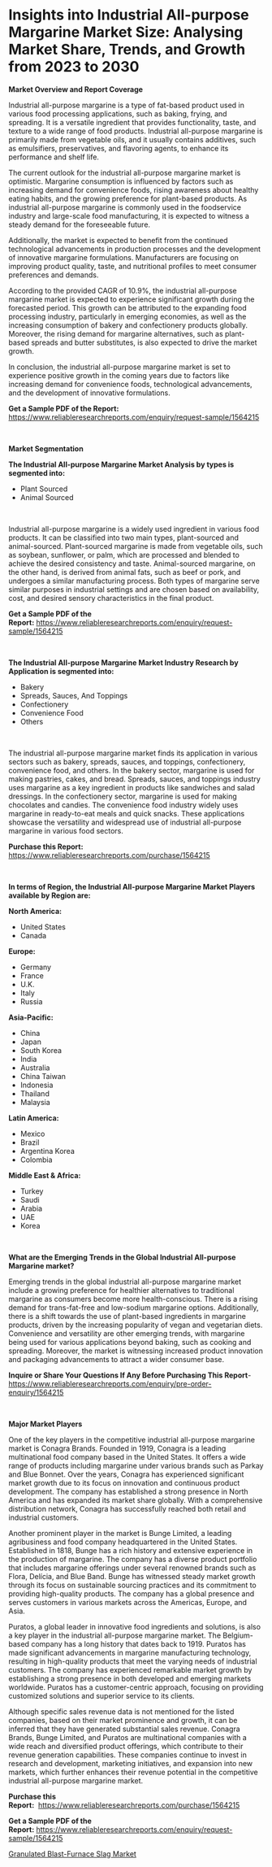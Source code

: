 <p><h1>Insights into Industrial All-purpose Margarine Market Size: Analysing Market Share, Trends, and Growth from 2023 to 2030</h1></p><p><strong>Market Overview and Report Coverage</strong></p>
<p><p>Industrial all-purpose margarine is a type of fat-based product used in various food processing applications, such as baking, frying, and spreading. It is a versatile ingredient that provides functionality, taste, and texture to a wide range of food products. Industrial all-purpose margarine is primarily made from vegetable oils, and it usually contains additives, such as emulsifiers, preservatives, and flavoring agents, to enhance its performance and shelf life.</p><p>The current outlook for the industrial all-purpose margarine market is optimistic. Margarine consumption is influenced by factors such as increasing demand for convenience foods, rising awareness about healthy eating habits, and the growing preference for plant-based products. As industrial all-purpose margarine is commonly used in the foodservice industry and large-scale food manufacturing, it is expected to witness a steady demand for the foreseeable future.</p><p>Additionally, the market is expected to benefit from the continued technological advancements in production processes and the development of innovative margarine formulations. Manufacturers are focusing on improving product quality, taste, and nutritional profiles to meet consumer preferences and demands.</p><p>According to the provided CAGR of 10.9%, the industrial all-purpose margarine market is expected to experience significant growth during the forecasted period. This growth can be attributed to the expanding food processing industry, particularly in emerging economies, as well as the increasing consumption of bakery and confectionery products globally. Moreover, the rising demand for margarine alternatives, such as plant-based spreads and butter substitutes, is also expected to drive the market growth.</p><p>In conclusion, the industrial all-purpose margarine market is set to experience positive growth in the coming years due to factors like increasing demand for convenience foods, technological advancements, and the development of innovative formulations.</p></p>
<p><strong>Get a Sample PDF of the Report:</strong> <a href="https://www.reliableresearchreports.com/enquiry/request-sample/1564215">https://www.reliableresearchreports.com/enquiry/request-sample/1564215</a></p>
<p>&nbsp;</p>
<p><strong>Market Segmentation</strong></p>
<p><strong>The Industrial All-purpose Margarine Market Analysis by types is segmented into:</strong></p>
<p><ul><li>Plant Sourced</li><li>Animal Sourced</li></ul></p>
<p>&nbsp;</p>
<p><p>Industrial all-purpose margarine is a widely used ingredient in various food products. It can be classified into two main types, plant-sourced and animal-sourced. Plant-sourced margarine is made from vegetable oils, such as soybean, sunflower, or palm, which are processed and blended to achieve the desired consistency and taste. Animal-sourced margarine, on the other hand, is derived from animal fats, such as beef or pork, and undergoes a similar manufacturing process. Both types of margarine serve similar purposes in industrial settings and are chosen based on availability, cost, and desired sensory characteristics in the final product.</p></p>
<p><strong>Get a Sample PDF of the Report:</strong>&nbsp;<a href="https://www.reliableresearchreports.com/enquiry/request-sample/1564215">https://www.reliableresearchreports.com/enquiry/request-sample/1564215</a></p>
<p>&nbsp;</p>
<p><strong>The Industrial All-purpose Margarine Market Industry Research by Application is segmented into:</strong></p>
<p><ul><li>Bakery</li><li>Spreads, Sauces, And Toppings</li><li>Confectionery</li><li>Convenience Food</li><li>Others</li></ul></p>
<p>&nbsp;</p>
<p><p>The industrial all-purpose margarine market finds its application in various sectors such as bakery, spreads, sauces, and toppings, confectionery, convenience food, and others. In the bakery sector, margarine is used for making pastries, cakes, and bread. Spreads, sauces, and toppings industry uses margarine as a key ingredient in products like sandwiches and salad dressings. In the confectionery sector, margarine is used for making chocolates and candies. The convenience food industry widely uses margarine in ready-to-eat meals and quick snacks. These applications showcase the versatility and widespread use of industrial all-purpose margarine in various food sectors.</p></p>
<p><strong>Purchase this Report:</strong>&nbsp; <a href="https://www.reliableresearchreports.com/purchase/1564215">https://www.reliableresearchreports.com/purchase/1564215</a></p>
<p>&nbsp;</p>
<p><strong>In terms of Region, the Industrial All-purpose Margarine Market Players available by Region are:</strong></p>
<p>
    <p> <strong> North America: </strong>
        <ul>
            <li>United States</li>
            <li>Canada</li>
        </ul>
        </p> 
    <p> <strong> Europe: </strong>
        <ul>
            <li>Germany</li>
            <li>France</li>
            <li>U.K.</li>
            <li>Italy</li>
            <li>Russia</li>
        </ul>
        </p> 
    <p> <strong> Asia-Pacific: </strong>
        <ul>
            <li>China</li>
            <li>Japan</li>
            <li>South Korea</li>
            <li>India</li>
            <li>Australia</li>
            <li>China Taiwan</li>
            <li>Indonesia</li>
            <li>Thailand</li>
            <li>Malaysia</li>
        </ul>
        </p> 
    <p> <strong> Latin America: </strong>
        <ul>
            <li>Mexico</li>
            <li>Brazil</li>
            <li>Argentina Korea</li>
            <li>Colombia</li>
        </ul>
        </p> 
    <p> <strong> Middle East & Africa: </strong>
        <ul>
            <li>Turkey</li>
            <li>Saudi</li>
            <li>Arabia</li>
            <li>UAE</li>
            <li>Korea</li>
        </ul>
    </p>
    </p>
<p>&nbsp;</p>
<p><strong>What are the Emerging Trends in the Global Industrial All-purpose Margarine market?</strong></p>
<p><p>Emerging trends in the global industrial all-purpose margarine market include a growing preference for healthier alternatives to traditional margarine as consumers become more health-conscious. There is a rising demand for trans-fat-free and low-sodium margarine options. Additionally, there is a shift towards the use of plant-based ingredients in margarine products, driven by the increasing popularity of vegan and vegetarian diets. Convenience and versatility are other emerging trends, with margarine being used for various applications beyond baking, such as cooking and spreading. Moreover, the market is witnessing increased product innovation and packaging advancements to attract a wider consumer base.</p></p>
<p><strong>Inquire or Share Your Questions If Any Before Purchasing This Report</strong>- <a href="https://www.reliableresearchreports.com/enquiry/pre-order-enquiry/1564215">https://www.reliableresearchreports.com/enquiry/pre-order-enquiry/1564215</a></p>
<p>&nbsp;</p>
<p><strong>Major Market Players</strong></p>
<p><p>One of the key players in the competitive industrial all-purpose margarine market is Conagra Brands. Founded in 1919, Conagra is a leading multinational food company based in the United States. It offers a wide range of products including margarine under various brands such as Parkay and Blue Bonnet. Over the years, Conagra has experienced significant market growth due to its focus on innovation and continuous product development. The company has established a strong presence in North America and has expanded its market share globally. With a comprehensive distribution network, Conagra has successfully reached both retail and industrial customers.</p><p>Another prominent player in the market is Bunge Limited, a leading agribusiness and food company headquartered in the United States. Established in 1818, Bunge has a rich history and extensive experience in the production of margarine. The company has a diverse product portfolio that includes margarine offerings under several renowned brands such as Flora, Delícia, and Blue Band. Bunge has witnessed steady market growth through its focus on sustainable sourcing practices and its commitment to providing high-quality products. The company has a global presence and serves customers in various markets across the Americas, Europe, and Asia.</p><p>Puratos, a global leader in innovative food ingredients and solutions, is also a key player in the industrial all-purpose margarine market. The Belgium-based company has a long history that dates back to 1919. Puratos has made significant advancements in margarine manufacturing technology, resulting in high-quality products that meet the varying needs of industrial customers. The company has experienced remarkable market growth by establishing a strong presence in both developed and emerging markets worldwide. Puratos has a customer-centric approach, focusing on providing customized solutions and superior service to its clients.</p><p>Although specific sales revenue data is not mentioned for the listed companies, based on their market prominence and growth, it can be inferred that they have generated substantial sales revenue. Conagra Brands, Bunge Limited, and Puratos are multinational companies with a wide reach and diversified product offerings, which contribute to their revenue generation capabilities. These companies continue to invest in research and development, marketing initiatives, and expansion into new markets, which further enhances their revenue potential in the competitive industrial all-purpose margarine market.</p></p>
<p><strong>Purchase this Report:</strong>&nbsp;&nbsp;<a href="https://www.reliableresearchreports.com/purchase/1564215">https://www.reliableresearchreports.com/purchase/1564215</a></p>
<p></p>
<p><strong>Get a Sample PDF of the Report:</strong>&nbsp;<a href="https://www.reliableresearchreports.com/enquiry/request-sample/1564215">https://www.reliableresearchreports.com/enquiry/request-sample/1564215</a></p>
<p><p><a href="https://github.com/RickHolmes3/Market-Research-Report-List-2/blob/main/granulated-blast-furnace-slag-market.md">Granulated Blast-Furnace Slag Market</a></p></p>